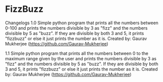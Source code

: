 # FizzBuzz

Changelogs 
1.0
Simple python program that prints all the numbers between 0-100 and prints the numbers divisible by 3 as "fizz" and the numbers divisible by 5 as "buzz".
If they are divisible by both 3 and 5, it prints "fizzbuzz" or else it just prints the number as it is.
Created by: Gaurav Mukherjee (https://github.com/Gaurav-Mukherjee)

1.1
Simple python program that prints all the numbers between 0 to the maximum range given by the user and prints the numbers divisible by 3 as "fizz" and the numbers divisible by 5 as "buzz".
If they are divisible by both 3 and 5, it prints "fizzbuzz" or else it just prints the number as it is.
Created by: Gaurav Mukherjee (https://github.com/Gaurav-Mukherjee)
